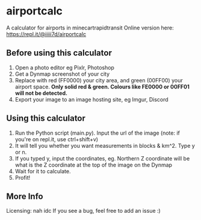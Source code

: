 # airportcalc
A calculator for airports in minecartrapidtransit
Online version here: https://repl.it/@iiiii7d/airportcalc

## Before using this calculator
1. Open a photo editor eg Pixlr, Photoshop
2. Get a Dynmap screenshot of your city
3. Replace with red (FF0000) your city area, and green (00FF00) your airport space. **Only solid red & green. Colours like FE0000 or 00FF01 will not be detected.**
4. Export your image to an image hosting site, eg Imgur, Discord

## Using this calculator
1. Run the Python script (main.py). Input the url of the image (note: if you're on repl.it, use ctrl+shift+v)
2. It will tell you whether you want measurements in blocks & km^2. Type y or n.
3. If you typed y, input the coordinates, eg. Northern Z coordinate will be what is the Z coordinate at the top of the image on the Dynmap
4. Wait for it to calculate.
5. Profit!

## More Info
Licensing: nah idc
If you see a bug, feel free to add an issue :)
